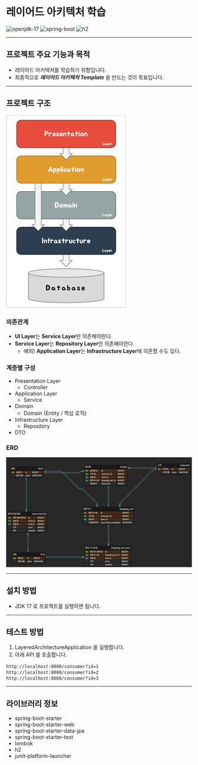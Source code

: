 # 레이어드 아키텍처 학습

<img src="https://img.shields.io/badge/openjdk_17-000000?style=for-the-badge&logo=openjdk&logoColor=white" alt="openjdk-17">
<img src="https://img.shields.io/badge/spring_boot-6DB33F?style=for-the-badge&logo=spring&logoColor=white" alt="spring-boot">
<img src="https://img.shields.io/badge/h2-4479A1?style=for-the-badge&logo=wikidata&logoColor=white" alt="h2">

---

## 프로젝트 주요 기능과 목적

- 레이어드 아키텍처를 학습하기 위함입니다.
- 최종적으로 ***레이어드 아키텍처 Template*** 을 만드는 것이 목표입니다.

---

## 프로젝트 구조

![img.png](readme-image/layered-architecture.png)

### 의존관계

- **UI Layer**는 **Service Layer**만 의존해야한다.
- **Service Layer**는 **Repository Layer**만 의존해야한다.
    - 예외) **Application Layer**는 **Infrastructure Layer**에 의존할 수도 있다.

### 계층별 구성

- Presentation Layer
    - Controller
- Application Layer
    - Service
- Domain
    - Domain (Entity / 핵심 로직)
- Infrastructure Layer
    - Repository
- DTO

### ERD

![img.png](readme-image/erd.png)

---

## 설치 방법

- JDK 17 로 프로젝트를 실행하면 됩니다.

---

## 테스트 방법

1. LayeredArchitectureApplication 을 실행합니다.
2. 아래 API 를 호출합니다.

```
http://localhost:8080/consumer?id=1
http://localhost:8080/consumer?id=2
http://localhost:8080/consumer?id=3
```

---

## 라이브러리 정보

- spring-boot-starter
- spring-boot-starter-web
- spring-boot-starter-data-jpa
- spring-boot-starter-test
- lombok
- h2
- junit-platform-launcher
